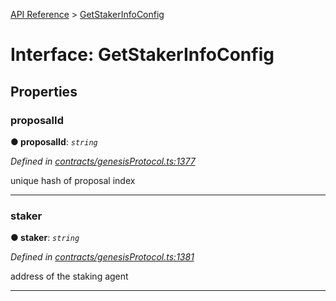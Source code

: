 [API Reference](../README.md) > [GetStakerInfoConfig](../interfaces/GetStakerInfoConfig.md)



# Interface: GetStakerInfoConfig


## Properties
<a id="proposalId"></a>

###  proposalId

**●  proposalId**:  *`string`* 

*Defined in [contracts/genesisProtocol.ts:1377](https://github.com/daostack/arc.js/blob/caacbb2/lib/contracts/genesisProtocol.ts#L1377)*



unique hash of proposal index




___

<a id="staker"></a>

###  staker

**●  staker**:  *`string`* 

*Defined in [contracts/genesisProtocol.ts:1381](https://github.com/daostack/arc.js/blob/caacbb2/lib/contracts/genesisProtocol.ts#L1381)*



address of the staking agent




___


